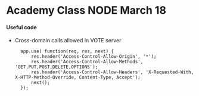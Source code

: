 # Academy Class NODE March 18

#### Useful code

* Cross-domain calls allowed in VOTE server

        app.use( function(req, res, next) {
            res.header('Access-Control-Allow-Origin', '*');
            res.header('Access-Control-Allow-Methods', 'GET,PUT,POST,DELETE,OPTIONS');
            res.header('Access-Control-Allow-Headers', 'X-Requested-With, X-HTTP-Method-Override, Content-Type, Accept');
            next();
        });
